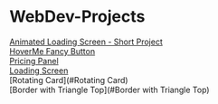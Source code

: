 # WebDev-Projects

[Animated Loading Screen - Short Project](https://codepen.io/sarthak1306/pen/zYowzJX)
<br>
[HoverMe Fancy Button](https://codepen.io/sarthak1306/pen/wvodqmQ)
<br>
[Pricing Panel](#PriceTable)
<br> 
[Loading Screen](#LoadingScreen)
<br>
[Rotating Card](#Rotating Card)
<br> 
[Border with Triangle Top](#Border with Triangle Top)

